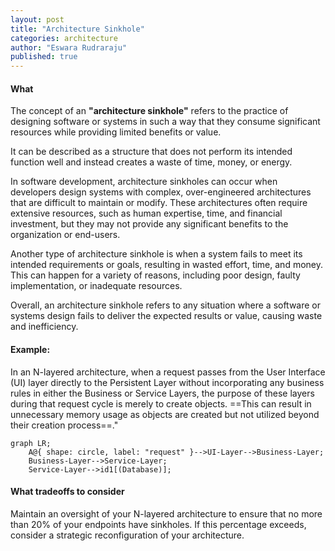 ```yaml
---
layout: post
title: "Architecture Sinkhole"
categories: architecture
author: "Eswara Rudraraju"
published: true
---
```


#### What
The concept of an **"architecture sinkhole"** refers to the practice of designing software or systems in such a way that they consume significant resources while providing limited benefits or value. 

It can be described as a structure that does not perform its intended function well and instead creates a waste of time, money, or energy.

In software development, architecture sinkholes can occur when developers design systems with complex, over-engineered architectures that are difficult to maintain or modify. These architectures often require extensive resources, such as human expertise, time, and financial investment, but they may not provide any significant benefits to the organization or end-users.

Another type of architecture sinkhole is when a system fails to meet its intended requirements or goals, resulting in wasted effort, time, and money. This can happen for a variety of reasons, including poor design, faulty implementation, or inadequate resources.

Overall, an architecture sinkhole refers to any situation where a software or systems design fails to deliver the expected results or value, causing waste and inefficiency.

#### Example:
In an N-layered architecture, when a request passes from the User Interface (UI) layer directly to the Persistent Layer without incorporating any business rules in either the Business or Service Layers, the purpose of these layers during that request cycle is merely to create objects. ==This can result in unnecessary memory usage as objects are created but not utilized beyond their creation process==."

```mermaid
graph LR;
    A@{ shape: circle, label: "request" }-->UI-Layer-->Business-Layer;
    Business-Layer-->Service-Layer;
    Service-Layer-->id1[(Database)];
```

#### What tradeoffs to consider
Maintain an oversight of your N-layered architecture to ensure that no more than 20% of your endpoints have sinkholes. If this percentage exceeds, consider a strategic reconfiguration of your architecture.
